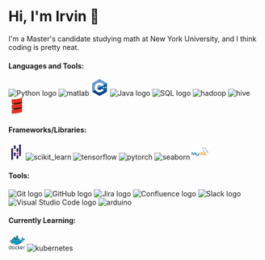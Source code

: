# Hi, I'm Irvin 👋  

I'm a Master's candidate studying math at New York University, and I think coding is pretty neat.
  
<h4 align="left">Languages and Tools:</h4>
<p align="left"> 
  <img src="https://cdn.jsdelivr.net/gh/devicons/devicon/icons/python/python-original-wordmark.svg" height="33" width="33" alt="Python logo" />
  <img src="https://upload.wikimedia.org/wikipedia/commons/2/21/Matlab_Logo.png" alt="matlab" width="33" height="33"/>
  <img src="https://raw.githubusercontent.com/devicons/devicon/master/icons/cplusplus/cplusplus-original.svg" alt="cplusplus" width="33" height="33"/> 
  <img src="https://cdn.jsdelivr.net/gh/devicons/devicon/icons/java/java-original-wordmark.svg" height="33" width="33" alt="Java logo" />
  <img src="https://www.svgrepo.com/show/331760/sql-database-generic.svg" height="33" width="33" alt="SQL logo" />  
  <img src="https://www.vectorlogo.zone/logos/apache_hadoop/apache_hadoop-icon.svg" alt="hadoop" width="33" height="33"/> 
  <img src="https://www.vectorlogo.zone/logos/apache_hive/apache_hive-icon.svg" alt="hive" width="33" height="33"/> 
  <img src="https://raw.githubusercontent.com/devicons/devicon/master/icons/scala/scala-original.svg" alt="scala" width="33" height="33"/>
</p>

<h4 align="left"> Frameworks/Libraries:</h4>
<p align="left"> 
  <img src="https://raw.githubusercontent.com/devicons/devicon/2ae2a900d2f041da66e950e4d48052658d850630/icons/pandas/pandas-original.svg" alt="pandas" width="30" height="30"/> 
  <img src="https://upload.wikimedia.org/wikipedia/commons/0/05/Scikit_learn_logo_small.svg" alt="scikit_learn" width="33" height="33"/> 
  <img src="https://www.vectorlogo.zone/logos/tensorflow/tensorflow-icon.svg" alt="tensorflow" width="33" height="33"/> 
  <img src="https://www.vectorlogo.zone/logos/pytorch/pytorch-icon.svg" alt="pytorch" width="33" height="33"/> 
  <img src="https://seaborn.pydata.org/_images/logo-mark-lightbg.svg" alt="seaborn" width="33" height="33"/> 
  <img src="https://raw.githubusercontent.com/devicons/devicon/master/icons/mysql/mysql-original-wordmark.svg" alt="mysql" width="33" height="33"/> 
</p>

<h4 align="left"> Tools:</h4>
<p align="left">
 <img src="https://cdn.jsdelivr.net/gh/devicons/devicon/icons/git/git-plain-wordmark.svg" height="33" width="33" alt="Git logo" />
 <img src="https://www.svgrepo.com/show/475654/github-color.svg" height="33" width="33" alt="GitHub logo" />
 <img src="https://cdn.jsdelivr.net/gh/devicons/devicon/icons/jira/jira-original-wordmark.svg" height="33" width="33" alt="Jira logo" />
 <img src="https://cdn.jsdelivr.net/gh/devicons/devicon/icons/confluence/confluence-original-wordmark.svg" height="33" width="33" alt="Confluence logo" />
 <img src="https://cdn.jsdelivr.net/gh/devicons/devicon/icons/slack/slack-original.svg" height="33" width="33" alt="Slack logo" />
 <img src="https://cdn.jsdelivr.net/gh/devicons/devicon/icons/visualstudio/visualstudio-plain.svg" height="33" width="33" alt="Visual Studio Code logo" />
 <img src="https://cdn.worldvectorlogo.com/logos/arduino-1.svg" alt="arduino" width="33" height="33"/> 
</p>

<h4 align="left">Currently Learning:</h4>
<p align="left"> 
  <img src="https://raw.githubusercontent.com/devicons/devicon/master/icons/docker/docker-original-wordmark.svg" alt="docker" width="33" height="33"/> 
  <img src="https://www.vectorlogo.zone/logos/kubernetes/kubernetes-icon.svg" alt="kubernetes" width="33" height="33"/>
</p>
